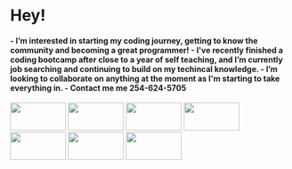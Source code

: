 <h1> Hey! </h1>
<h4>
-  I’m interested in starting my coding journey, getting to know the community and becoming a great programmer!
-  I've recently finished a coding bootcamp after close to a year of self teaching, and I’m currently job searching and continuing to build on my techincal knowledge.
-  I’m looking to collaborate on anything at the moment as I'm starting to take everything in.
-  Contact me me 254-624-5705
 </h4>



 <img src="https://img.shields.io/badge/React-20232A?style=for-the-badge&logo=react&logoColor=61DAFB" width="100" height="50"/> <img src="https://img.shields.io/badge/JavaScript-323330?style=for-the-badge&logo=javascript&logoColor=F7DF1E" width="100" height="50"/> <img src="https://img.shields.io/badge/HTML5-E34F26?style=for-the-badge&logo=html5&logoColor=white" width="100" height="50"/> <img src="https://img.shields.io/badge/css3-%231572B6.svg?style=for-the-badge&logo=css3&logoColor=white" width="100" height="50"/> <img src="https://img.shields.io/badge/VSCode-0078D4?style=for-the-badge&logo=visual%20studio%20code&logoColor=white" width="100" height="50"/> <img src="https://img.shields.io/badge/MongoDB-4EA94B?style=for-the-badge&logo=mongodb&logoColor=white" width="100" height="50"/> <img src="https://img.shields.io/badge/Mongoose-880000.svg?style=for-the-badge&logo=Mongoose&logoColor=white" width="100" height="50"/>
<!---
Bballard96/Bballard96 is a ✨ special ✨ repository because its `README.md` (this file) appears on your GitHub profile.
You can click the Preview link to take a look at your changes.
--->
